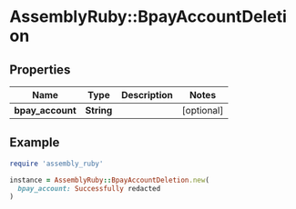 # AssemblyRuby::BpayAccountDeletion

## Properties

| Name | Type | Description | Notes |
| ---- | ---- | ----------- | ----- |
| **bpay_account** | **String** |  | [optional] |

## Example

```ruby
require 'assembly_ruby'

instance = AssemblyRuby::BpayAccountDeletion.new(
  bpay_account: Successfully redacted
)
```

